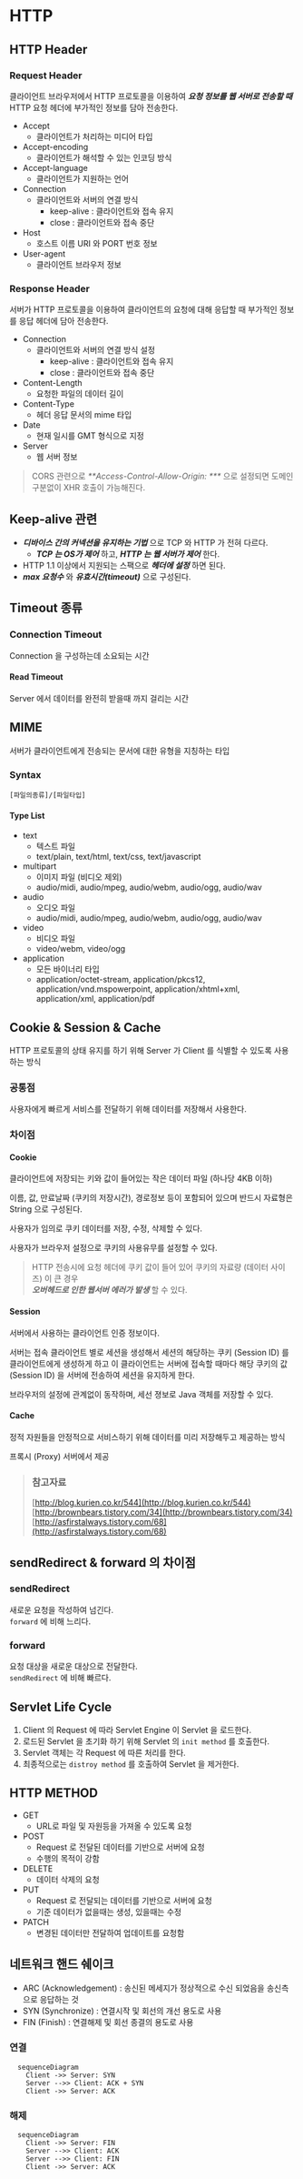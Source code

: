 # HTTP

## HTTP Header

### Request Header

클라이언트 브라우저에서 HTTP 프로토콜을 이용하여 _**요청 정보를 웹 서버로 전송할 때**_ HTTP 요청 헤더에 부가적인 정보를 담아 전송한다.

* Accept
  * 클라이언트가 처리하는 미디어 타입
* Accept-encoding
  * 클라이언트가 해석할 수 있는 인코딩 방식
* Accept-language
  * 클라이언트가 지원하는 언어  
* Connection
  * 클라이언트와 서버의 연결 방식
    * keep-alive : 클라이언트와 접속 유지
    * close : 클라이언트와 접속 중단
* Host
  * 호스트 이름 URI 와 PORT 번호 정보
* User-agent
  * 클라이언트 브라우저 정보

### Response Header

서버가 HTTP 프로토콜을 이용하여 클라이언트의 요청에 대해 응답할 때 부가적인 정보를 응답 헤더에 담아 전송한다.

* Connection
  * 클라이언트와 서버의 연결 방식 설정
    * keep-alive : 클라이언트와 접속 유지
    * close : 클라이언트와 접속 중단
* Content-Length
  * 요청한 파일의 데이터 길이
* Content-Type
  * 헤더 응답 문서의 mime 타입
* Date
  * 현재 일시를 GMT 형식으로 지정
* Server
  * 웹 서버 정보

> CORS 관련으로 _**Access-Control-Allow-Origin: ***_ 으로 설정되면 도메인 구분없이 XHR 호출이 가능해진다.

## Keep-alive 관련

* _**디바이스 간의 커넥션을 유지하는 기법**_ 으로 TCP 와 HTTP 가 전혀 다르다.
  * _**TCP 는 OS가 제어**_ 하고, _**HTTP 는 웹 서버가 제어**_ 한다.
* HTTP 1.1 이상에서 지원되는 스팩으로 _**헤더에 설정**_ 하면 된다.
* _**max 요청수**_ 와 _**유효시간(timeout)**_ 으로 구성된다.

## Timeout 종류

### Connection Timeout

Connection 을 구성하는데 소요되는 시간

#### Read Timeout

Server 에서 데이터를 완전히 받을때 까지 걸리는 시간

## MIME

서버가 클라이언트에게 전송되는 문서에 대한 유형을 지칭하는 타입

### Syntax

```markup
[파일의종류]/[파일타입]
```

#### Type List

* text
  * 텍스트 파일
  * text/plain, text/html, text/css, text/javascript
* multipart
  * 이미지 파일 \(비디오 제외\)
  * audio/midi, audio/mpeg, audio/webm, audio/ogg, audio/wav
* audio
  * 오디오 파일
  * audio/midi, audio/mpeg, audio/webm, audio/ogg, audio/wav
* video
  * 비디오 파일
  * video/webm, video/ogg
* application
  * 모든 바이너리 타입
  * application/octet-stream, application/pkcs12, application/vnd.mspowerpoint, application/xhtml+xml, application/xml,  application/pdf

## Cookie & Session & Cache

HTTP 프로토콜의 상태 유지를 하기 위해 Server 가 Client 를 식별할 수 있도록 사용하는 방식

### 공통점

사용자에게 빠르게 서비스를 전달하기 위해 데이터를 저장해서 사용한다.

### 차이점

#### Cookie

클라이언트에 저장되는 키와 값이 들어있는 작은 데이터 파일 \(하나당 4KB 이하\)

이름, 값, 만료날짜 \(쿠키의 저장시간\), 경로정보 등이 포함되어 있으며 반드시 자료형은 String 으로 구성된다.

사용자가 임의로 쿠키 데이터를 저장, 수정, 삭제할 수 있다.

사용자가 브라우저 설정으로 쿠키의 사용유무를 설정할 수 있다.

> HTTP 전송시에 요청 헤더에 쿠키 값이 들어 있어 쿠키의 자료량 \(데이터 사이즈\) 이 큰 경우  
> _**오버헤드로 인한 웹서버 에러가 발생**_ 할 수 있다.

#### Session

서버에서 사용하는 클라이언트 인증 정보이다.

서버는 접속 클라이언트 별로 세션을 생성해서 세션의 해당하는 쿠키 \(Session ID\) 를 클라이언트에게 생성하게 하고 이 클라이언트는 서버에 접속할 때마다 해당 쿠키의 값 \(Session ID\) 을 서버에 전송하여 세션을 유지하게 한다.

브라우저의 설정에 관계없이 동작하며, 세선 졍보로 Java 객체를 저장할 수 있다.

#### Cache

정적 자원들을 안정적으로 서비스하기 위해 데이터를 미리 저장해두고 제공하는 방식

프록시 \(Proxy\) 서버에서 제공

> ### 참고자료
> [http://blog.kurien.co.kr/544](http://blog.kurien.co.kr/544)  
> [http://brownbears.tistory.com/34](http://brownbears.tistory.com/34)  
> [http://asfirstalways.tistory.com/68](http://asfirstalways.tistory.com/68)

## sendRedirect & forward 의 차이점

### sendRedirect

새로운 요청을 작성하여 넘긴다.  
`forward` 에 비해 느리다.

### forward

요청 대상을 새로운 대상으로 전달한다.  
`sendRedirect` 에 비해 빠르다.

## Servlet Life Cycle

1. Client 의 Request 에 따라 Servlet Engine 이 Servlet 을 로드한다.
2. 로드된 Servlet 을 초기화 하기 위해 Servlet 의 `init method` 를 호출한다.
3. Servlet 객체는 각 Request 에 따른 처리를 한다.
4. 최종적으로는 `distroy method` 를 호출하여 Servlet 을 제거한다.

## HTTP METHOD

* GET
  * URL로 파일 및 자원등을 가져올 수 있도록 요청
* POST
  * Request 로 전달된 데이터를 기반으로 서버에 요청  
  * 수행의 목적이 강함
* DELETE
  * 데이터 삭제의 요청
* PUT
  * Request 로 전달되는 데이터를 기반으로 서버에 요청
  * 기준 데이터가 없을때는 생성, 있을때는 수정
* PATCH
  * 변경된 데이터만 전달하여 업데이트를 요청함

## 네트워크 핸드 쉐이크

* ARC (Acknowledgement) : 송신된 메세지가 정상적으로 수신 되었음을 송신측으로 응답하는 것
* SYN (Synchronize) : 연결시작 및 회선의 개선 용도로 사용
* FIN (Finish) : 연결해제 및 회선 종결의 용도로 사용

### 연결

```mermaid
  sequenceDiagram
    Client ->> Server: SYN
    Server -->> Client: ACK + SYN
    Client ->> Server: ACK
```

### 해제

```mermaid
  sequenceDiagram
    Client ->> Server: FIN
    Server -->> Client: ACK
    Server -->> Client: FIN
    Client ->> Server: ACK
```